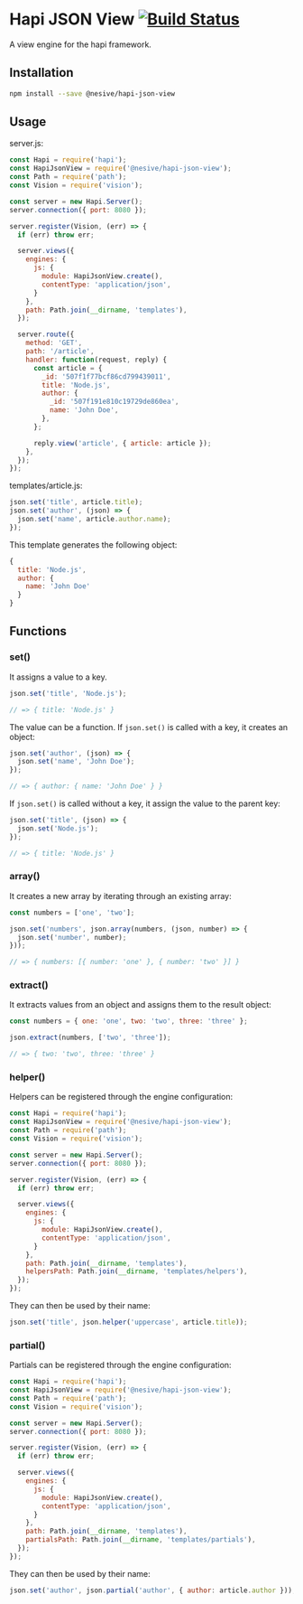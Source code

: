 # Hapi JSON View [![Build Status](https://travis-ci.org/nesive/hapi-json-view.svg)](https://travis-ci.org/nesive/hapi-json-view)

A view engine for the hapi framework.

## Installation

```sh
npm install --save @nesive/hapi-json-view
```

## Usage

server.js:

```js
const Hapi = require('hapi');
const HapiJsonView = require('@nesive/hapi-json-view');
const Path = require('path');
const Vision = require('vision');

const server = new Hapi.Server();
server.connection({ port: 8080 });

server.register(Vision, (err) => {
  if (err) throw err;

  server.views({
    engines: {
      js: {
        module: HapiJsonView.create(),
        contentType: 'application/json',
      }
    },
    path: Path.join(__dirname, 'templates'),
  });

  server.route({
    method: 'GET',
    path: '/article',
    handler: function(request, reply) {
      const article = {
        _id: '507f1f77bcf86cd799439011',
        title: 'Node.js',
        author: {
          _id: '507f191e810c19729de860ea',
          name: 'John Doe',
        },
      };

      reply.view('article', { article: article });
    },
  });
});
```

templates/article.js:

```js
json.set('title', article.title);
json.set('author', (json) => {
  json.set('name', article.author.name);
});
```

This template generates the following object:

```js
{
  title: 'Node.js',
  author: {
    name: 'John Doe'
  }
}
```

## Functions

### set()

It assigns a value to a key.

```js
json.set('title', 'Node.js');

// => { title: 'Node.js' }
```

The value can be a function. If `json.set()` is called with a key, it creates an object:

```js
json.set('author', (json) => {
  json.set('name', 'John Doe');
});

// => { author: { name: 'John Doe' } }
```

If `json.set()` is called without a key, it assign the value to the parent key:


```js
json.set('title', (json) => {
  json.set('Node.js');
});

// => { title: 'Node.js' }
```

### array()

It creates a new array by iterating through an existing array:

```js
const numbers = ['one', 'two'];

json.set('numbers', json.array(numbers, (json, number) => {
  json.set('number', number);
}));

// => { numbers: [{ number: 'one' }, { number: 'two' }] }
```

### extract()

It extracts values from an object and assigns them to the result object:

```js
const numbers = { one: 'one', two: 'two', three: 'three' };

json.extract(numbers, ['two', 'three']);

// => { two: 'two', three: 'three' }
```

### helper()

Helpers can be registered through the engine configuration:

```js
const Hapi = require('hapi');
const HapiJsonView = require('@nesive/hapi-json-view');
const Path = require('path');
const Vision = require('vision');

const server = new Hapi.Server();
server.connection({ port: 8080 });

server.register(Vision, (err) => {
  if (err) throw err;

  server.views({
    engines: {
      js: {
        module: HapiJsonView.create(),
        contentType: 'application/json',
      }
    },
    path: Path.join(__dirname, 'templates'),
    helpersPath: Path.join(__dirname, 'templates/helpers'),
  });
});
```

They can then be used by their name:

```js
json.set('title', json.helper('uppercase', article.title));
```

### partial()

Partials can be registered through the engine configuration:

```js
const Hapi = require('hapi');
const HapiJsonView = require('@nesive/hapi-json-view');
const Path = require('path');
const Vision = require('vision');

const server = new Hapi.Server();
server.connection({ port: 8080 });

server.register(Vision, (err) => {
  if (err) throw err;

  server.views({
    engines: {
      js: {
        module: HapiJsonView.create(),
        contentType: 'application/json',
      }
    },
    path: Path.join(__dirname, 'templates'),
    partialsPath: Path.join(__dirname, 'templates/partials'),
  });
});
```

They can then be used by their name:

```js
json.set('author', json.partial('author', { author: article.author }));
```
